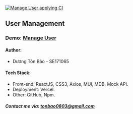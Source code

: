 [![Manage User applying CI](https://github.com/duongbao0803/CRUD_React/actions/workflows/nodejs.yml/badge.svg)](https://github.com/duongbao0803/CRUD_React/actions/workflows/nodejs.yml)

## User Management


### Demo: [Manage User](https://lab7-fer.vercel.app/)


#### Author:
- Dương Tôn Bảo - SE171065


#### Tech Stack:

- Front-end: ReactJS, CSS3, Axios, MUI, MDB, Mock API.
- Deployment: Vercel.
- Other: GitHub, Npm.



##### Contact me via: tonbao0803@gmail.com


